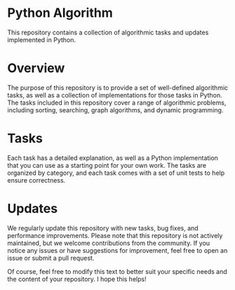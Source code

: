 # Python Algorithm
This repository contains a collection of algorithmic tasks and updates implemented in Python.

# Overview
The purpose of this repository is to provide a set of well-defined algorithmic tasks, as well as a collection of implementations for those tasks in Python. The tasks included in this repository cover a range of algorithmic problems, including sorting, searching, graph algorithms, and dynamic programming.

# Tasks
Each task has a detailed explanation, as well as a Python implementation that you can use as a starting point for your own work. The tasks are organized by category, and each task comes with a set of unit tests to help ensure correctness.

# Updates
We regularly update this repository with new tasks, bug fixes, and performance improvements. Please note that this repository is not actively maintained, but we welcome contributions from the community. If you notice any issues or have suggestions for improvement, feel free to open an issue or submit a pull request.

Of course, feel free to modify this text to better suit your specific needs and the content of your repository. I hope this helps!
